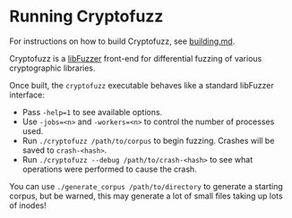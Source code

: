 # Running Cryptofuzz

For instructions on how to build Cryptofuzz, see [building.md](building.md).

Cryptofuzz is a [libFuzzer](https://llvm.org/docs/LibFuzzer.html) front-end
for differential fuzzing of various cryptographic libraries.

Once built, the `cryptofuzz` executable behaves like a standard libFuzzer
interface:

 - Pass `-help=1` to see available options.
 - Use `-jobs=<n>` and `-workers=<n>` to control the number of processes used.
 - Run `./cryptofuzz /path/to/corpus` to begin fuzzing. Crashes will be saved
   to `crash-<hash>`.
 - Run `./cryptofuzz --debug /path/to/crash-<hash>` to see what operations
   were performed to cause the crash.

You can use `./generate_corpus /path/to/directory` to generate a starting
corpus, but be warned, this may generate a lot of small files taking up lots
of inodes!
